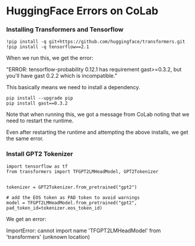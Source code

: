 # HuggingFace Errors on CoLab

### Installing Transformers and Tensorflow

```
!pip install -q git+https://github.com/huggingface/transformers.git
!pip install -q tensorflow==2.1
```
When we run this, we get the error:

"ERROR: tensorflow-probability 0.12.1 has requirement gast>=0.3.2, but you'll have gast 0.2.2 which is incompatible."

This basically means we need to install a dependency.

```
pip install --upgrade pip
pip install gast==0.3.2
```
Note that when running this, we got a message from CoLab noting that we need to restart the runtime.

Even after restarting the runtime and attempting the above installs, we get the same error.

### Install GPT2 Tokenizer

```
import tensorflow as tf
from transformers import TFGPT2LMHeadModel, GPT2Tokenizer


tokenizer = GPT2Tokenizer.from_pretrained("gpt2")

# add the EOS token as PAD token to avoid warnings
model = TFGPT2LMHeadModel.from_pretrained("gpt2", pad_token_id=tokenizer.eos_token_id)
```

We get an error:

ImportError: cannot import name 'TFGPT2LMHeadModel' from 'transformers' (unknown location)
